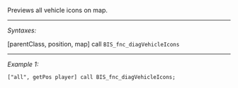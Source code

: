 Previews all vehicle icons on map.


---
*Syntaxes:*

[parentClass, position, map] call `BIS_fnc_diagVehicleIcons`

---
*Example 1:*

```sqf
["all", getPos player] call BIS_fnc_diagVehicleIcons;
```